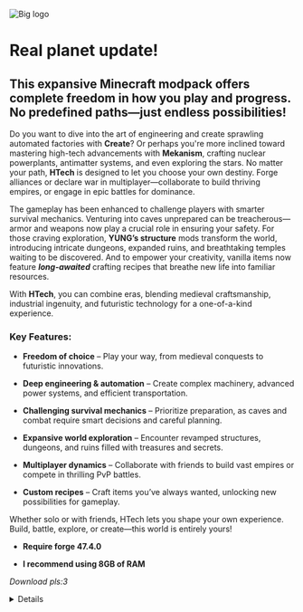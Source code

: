 ![Big logo](https://cdn.modrinth.com/data/cached_images/a5f06ded8a6afedf8d401c56c7c80d22c547e236.png)

# **Real planet update!**

 
## This expansive Minecraft modpack offers complete freedom in how you play and progress. No predefined paths—just endless possibilities!  

Do you want to dive into the art of engineering and create sprawling automated factories with **Create**? Or perhaps you're more inclined toward mastering high-tech advancements with **Mekanism**, crafting nuclear powerplants, antimatter systems, and even exploring the stars. No matter your path, **HTech** is designed to let you choose your own destiny. Forge alliances or declare war in multiplayer—collaborate to build thriving empires, or engage in epic battles for dominance.

The gameplay has been enhanced to challenge players with smarter survival mechanics. Venturing into caves unprepared can be treacherous—armor and weapons now play a crucial role in ensuring your safety. For those craving exploration, **YUNG’s structure** mods transform the world, introducing intricate dungeons, expanded ruins, and breathtaking temples waiting to be discovered. And to empower your creativity, vanilla items now feature _**long-awaited**_ crafting recipes that breathe new life into familiar resources.

With **HTech**, you can combine eras, blending medieval craftsmanship, industrial ingenuity, and futuristic technology for a one-of-a-kind experience.

### Key Features:


- **Freedom of choice** – Play your way, from medieval conquests to futuristic innovations.
  
- **Deep engineering & automation** – Create complex machinery, advanced power systems, and efficient transportation.
  
- **Challenging survival mechanics** – Prioritize preparation, as caves and combat require smart decisions and careful planning.
  
- **Expansive world exploration** – Encounter revamped structures, dungeons, and ruins filled with treasures and secrets.
  
- **Multiplayer dynamics** – Collaborate with friends to build vast empires or compete in thrilling PvP battles.
  
- **Custom recipes** – Craft items you’ve always wanted, unlocking new possibilities for gameplay.
  

Whether solo or with friends, HTech lets you shape your own experience. Build, battle, explore, or create—this world is entirely yours!


- **Require forge 47.4.0**
  
- **I recommend using 8GB of RAM**



_Download pls:3_

<details>
  <ul>
	<li><a href="https://modrinth.com/mod/3ufwT9JF">Ad Astra</a></li>
	<li><a href="https://modrinth.com/mod/XQDxCBVw">Ad Astra: Giselle Addon</a></li>
	<li><a href="https://modrinth.com/mod/iBCLOcBl">Ad Astra: Rocketed</a></li>
	<li><a href="https://modrinth.com/mod/hhraLneG">Additional Redstone</a></li>
	<li><a href="https://modrinth.com/mod/r0v8vy1s">Alternate Current</a></li>
	<li><a href="https://modrinth.com/mod/fM515JnW">AmbientSounds</a></li>
	<li><a href="https://modrinth.com/mod/6iTJugQR">Amendments</a></li>
	<li><a href="https://modrinth.com/mod/iEOEWNV5">And There Was Only One Bed</a></li>
	<li><a href="https://modrinth.com/mod/EsAfCjCV">AppleSkin</a></li>
	<li><a href="https://modrinth.com/mod/lhGA9TYQ">Architectury</a></li>
	<li><a href="https://modrinth.com/mod/mnLFouB0">AstikorCarts Redux</a></li>
	<li><a href="https://modrinth.com/mod/BmMCoIaA">Astral Zinc</a></li>
	<li><a href="https://modrinth.com/mod/rkN8aqci">Async Locator</a></li>
	<li><a href="https://modrinth.com/mod/b1ZV3DIJ">Athena</a></li>
	<li><a href="https://modrinth.com/mod/lOOpEntO">AttributeFix</a></li>
	<li><a href="https://modrinth.com/mod/lL2MtE37">Bad Wither No Cookie Reloaded</a></li>
	<li><a href="https://modrinth.com/mod/g96Z4WVZ">BadOptimizations</a></li>
	<li><a href="https://www.curseforge.com/projects/1264423">BaguetteLib</a></li>
	<li><a href="https://modrinth.com/mod/MBAkmtvl">Balm</a></li>
	<li><a href="https://modrinth.com/mod/kF6ZFH7j">Ben's Sharks</a></li>
	<li><a href="https://modrinth.com/mod/Q2OqKxDG">Better Advancements</a></li>
	<li><a href="https://modrinth.com/mod/zCh7omyG">Better Archeology</a></li>
	<li><a href="https://modrinth.com/mod/Xh8hkQmD">Better Biome Reblend</a></li>
	<li><a href="https://modrinth.com/mod/czNFt8ef">Better Foliage</a></li>
	<li><a href="https://modrinth.com/mod/ZUDRV4lN">Better Fusion Reactor for Mekanism</a></li>
	<li><a href="https://modrinth.com/mod/faitfqhg">Blahaj</a></li>
	<li><a href="https://modrinth.com/mod/BdKIyOLe">Boat Item View</a></li>
	<li><a href="https://modrinth.com/mod/2u6LRnMa">Botarium</a></li>
	<li><a href="https://modrinth.com/mod/m0oRwcZx">CameraOverhaul</a></li>
	<li><a href="https://modrinth.com/mod/joEfVgkn">Carry On</a></li>
	<li><a href="https://modrinth.com/mod/JbqjOoQj">CarryOnExtend</a></li>
	<li><a href="https://modrinth.com/mod/9IUlkb2K">Cave Spider Spawn</a></li>
	<li><a href="https://modrinth.com/mod/b5GyyYkp">Charm of Undying</a></li>
	<li><a href="https://modrinth.com/mod/3azQ6p0W">Cherished Worlds</a></li>
	<li><a href="https://modrinth.com/mod/BAscRYKm">Chipped</a></li>
	<li><a href="https://modrinth.com/mod/dQIcJONI">ChippedExpress</a></li>
	<li><a href="https://modrinth.com/mod/9s6osm5g">Cloth Config v10 API</a></li>
	<li><a href="https://modrinth.com/mod/e0M1UDsY">Collective</a></li>
	<li><a href="https://modrinth.com/mod/SaCpeal4">Comforts</a></li>
	<li><a href="https://modrinth.com/mod/bQ5TJA1E">Continents</a></li>
	<li><a href="https://modrinth.com/mod/WrpuIfhw">Corpse</a></li>
	<li><a href="https://modrinth.com/mod/Xg35A4rS">CraftTweaker</a></li>
	<li><a href="https://modrinth.com/mod/dFK7YEzQ">Crafting Recipes For Create</a></li>
	<li><a href="https://modrinth.com/mod/Nn8Wasaq">CraterLib</a></li>
	<li><a href="https://modrinth.com/mod/LNytGWDc">Create</a></li>
	<li><a href="https://modrinth.com/mod/bFyxs7LI">Create Ad Astra Recipes</a></li>
	<li><a href="https://modrinth.com/mod/kU1G12Nn">Create Crafts &amp; Additions</a></li>
	<li><a href="https://modrinth.com/mod/sMvUb4Rb">Create Deco</a></li>
	<li><a href="https://modrinth.com/mod/hSSqdyU1">Create Encased</a></li>
	<li><a href="https://modrinth.com/mod/JWGBpFUP">Create Enchantment Industry</a></li>
	<li><a href="https://modrinth.com/mod/sH9tXU9f">Create Liquid Fuel</a></li>
	<li><a href="https://modrinth.com/mod/gJ5afkVv">Create: Bells &amp; Whistles</a></li>
	<li><a href="https://modrinth.com/mod/Vg5TIO6d">Create: Connected</a></li>
	<li><a href="https://modrinth.com/mod/UT2M39wf">Create: Copycats+</a></li>
	<li><a href="https://modrinth.com/mod/15fFZ3f4">Create: Framed</a></li>
	<li><a href="https://modrinth.com/mod/Mn8ziD0c">Create: High Pressure</a></li>
	<li><a href="https://modrinth.com/mod/r4Knci2k">Create: Interiors</a></li>
	<li><a href="https://modrinth.com/mod/71LJXmxX">Create: Love and War</a></li>
	<li><a href="https://modrinth.com/mod/1vXRfEHZ">Create: Mobile Packages</a></li>
	<li><a href="https://modrinth.com/mod/7iJ65LNI">Create: More Automation</a></li>
	<li><a href="https://modrinth.com/mod/OsZiaDHq">CreativeCore</a></li>
	<li><a href="https://modrinth.com/mod/cl223EMc">Cristel Lib</a></li>
	<li><a href="https://modrinth.com/mod/Yd4wb5wZ">Critters and Companions</a></li>
	<li><a href="https://modrinth.com/mod/9GAv60Rl">Crushed Astra</a></li>
	<li><a href="https://modrinth.com/mod/3RkVNglH">Crying Portals</a></li>
	<li><a href="https://modrinth.com/mod/vvuO3ImH">Curios API</a></li>
	<li><a href="https://modrinth.com/mod/PQ5n5B9e">CuriosBackSlot</a></li>
	<li><a href="https://modrinth.com/mod/GhWh8CAU">Custom Credits</a></li>
	<li><a href="https://modrinth.com/mod/TsEhjL6r">DamageVignette</a></li>
	<li><a href="https://modrinth.com/mod/k3lrwGqk">DarkModeEverywhere</a></li>
	<li><a href="https://modrinth.com/mod/fj4SckMr">DeepDepthNetherite</a></li>
	<li><a href="https://modrinth.com/mod/WEg59z5b">Default Options</a></li>
	<li><a href="https://modrinth.com/mod/kZvO1mDq">Default World Type</a></li>
	<li><a href="https://modrinth.com/mod/WQaxNzFg">Deimos</a></li>
	<li><a href="https://modrinth.com/mod/FDGHOWuC">Deltabox Lib</a></li>
	<li><a href="https://modrinth.com/mod/9yvZtixz">Difficulty Lock</a></li>
	<li><a href="https://modrinth.com/mod/v3CYg2V9">Drippy Loading Screen</a></li>
	<li><a href="https://modrinth.com/mod/83pFEQVb">Dynamic Asset Generator</a></li>
	<li><a href="https://modrinth.com/mod/LQ3K71Q1">Dynamic FPS</a></li>
	<li><a href="https://modrinth.com/mod/jfvCMH0K">Elytra physics</a></li>
	<li><a href="https://modrinth.com/mod/sk9rgfiA">Embeddium</a></li>
	<li><a href="https://modrinth.com/mod/NNAgCjsB">EntityCulling</a></li>
	<li><a href="https://modrinth.com/mod/L6jvzao4">Epic Knights Mod</a></li>
	<li><a href="https://modrinth.com/mod/k2ZPuTBm">Essential Mod</a></li>
	<li><a href="https://modrinth.com/mod/Dafp0il6">Experimental Settings Disabler</a></li>
	<li><a href="https://modrinth.com/mod/Wq5SjeWM">FancyMenu</a></li>
	<li><a href="https://modrinth.com/mod/9mtu0sUO">Fast IP Ping</a></li>
	<li><a href="https://modrinth.com/mod/uXXizFIs">Ferrite Core</a></li>
	<li><a href="https://modrinth.com/mod/NoajjpZQ">Fire Arrows Ignite Fire</a></li>
	<li><a href="https://modrinth.com/mod/eTiYU57B">First Aid</a></li>
	<li><a href="https://modrinth.com/mod/BzOTnuqM">Fish of Thieves</a></li>
	<li><a href="https://modrinth.com/mod/9tJvvpYE">Flan's Mod</a></li>
	<li><a href="https://modrinth.com/mod/BOCJKD49">Friends&amp;Foes</a></li>
	<li><a href="https://modrinth.com/mod/wYtDgIUZ">Friends&amp;Foes - Flowery Mooblooms</a></li>
	<li><a href="https://modrinth.com/mod/5CTSrY8X">GPUTape</a></li>
	<li><a href="https://modrinth.com/mod/8BmcQJ2H">GeckoLib 4</a></li>
	<li><a href="https://modrinth.com/mod/s3dmwKy5">GlitchCore</a></li>
	<li><a href="https://modrinth.com/mod/H1sntfo8">Guard Villagers</a></li>
	<li><a href="https://modrinth.com/mod/gHoB7SHO">HT's TreeChop</a></li>
	<li><a href="https://modrinth.com/mod/5ZwdcRci">ImmediatelyFast</a></li>
	<li><a href="https://modrinth.com/mod/6txNkua3">Immersive Paintings</a></li>
	<li><a href="https://modrinth.com/mod/u6dRKJwZ">Just Enough Items</a></li>
	<li><a href="https://modrinth.com/mod/kRaE85yQ">Just Enough Mekanism Multiblocks</a></li>
	<li><a href="https://modrinth.com/mod/kB56GtWA">Just Enough Professions (JEP)</a></li>
	<li><a href="https://modrinth.com/mod/J81TRJWm">Konkrete</a></li>
	<li><a href="https://modrinth.com/mod/ordsPcFz">Kotlin for Forge</a></li>
	<li><a href="https://modrinth.com/mod/umyGl7zF">KubeJS</a></li>
	<li><a href="https://modrinth.com/mod/T38eAZQC">KubeJS Create</a></li>
	<li><a href="https://modrinth.com/mod/lrQvJTbf">Less Chorus</a></li>
	<li><a href="https://modrinth.com/mod/gPCdW0Wr">Make Bubbles Pop</a></li>
	<li><a href="https://modrinth.com/mod/4hwXMFif">Map Atlases</a></li>
	<li><a href="https://modrinth.com/mod/Ce6I4WUE">Mekanism</a></li>
	<li><a href="https://modrinth.com/mod/E3sGVcD8">Mekanism Covers</a></li>
	<li><a href="https://modrinth.com/mod/KQwxMOPD">Mekanism: Ad Astra Ores</a></li>
	<li><a href="https://modrinth.com/mod/a6F3uASn">Mekanism: Additions</a></li>
	<li><a href="https://modrinth.com/mod/OFVYKsAk">Mekanism: Generators</a></li>
	<li><a href="https://modrinth.com/mod/CVT4pFB2">Melody</a></li>
	<li><a href="https://modrinth.com/mod/NRjRiSSD">Memory Leak Fix</a></li>
	<li><a href="https://modrinth.com/mod/zkK9lPaS">Mob Player Animator</a></li>
	<li><a href="https://modrinth.com/mod/nmDcB62a">ModernFix</a></li>
	<li><a href="https://modrinth.com/mod/twkfQtEc">Moonlight Library</a></li>
	<li><a href="https://modrinth.com/mod/JiEhJ3WG">More Mob Variants</a></li>
	<li><a href="https://modrinth.com/mod/aC3cM3Vq">Mouse Tweaks</a></li>
	<li><a href="https://modrinth.com/mod/cJk2qbxw">Name Pain</a></li>
	<li><a href="https://modrinth.com/mod/QZt2fevq">Natural Temperature</a></li>
	<li><a href="https://modrinth.com/mod/F8BQNPWX">Naturalist</a></li>
	<li><a href="https://modrinth.com/mod/qQyHxfxd">No Chat Reports</a></li>
	<li><a href="https://modrinth.com/mod/2W2FL5UY">No Tree Punching</a></li>
	<li><a href="https://modrinth.com/mod/KuNKN7d2">Noisium</a></li>
	<li><a href="https://modrinth.com/mod/yM94ont6">Not Enough Crashes</a></li>
	<li><a href="https://modrinth.com/mod/bQh7xzFq">Not Enough Recipe Book</a></li>
	<li><a href="https://modrinth.com/mod/MPCX6s5C">NotEnoughAnimations</a></li>
	<li><a href="https://modrinth.com/mod/dOGM7ccu">Nyf's Spiders</a></li>
	<li><a href="https://modrinth.com/mod/RH2KUdKJ">OctoLib</a></li>
	<li><a href="https://modrinth.com/mod/c7m1mi73">Packet Fixer</a></li>
	<li><a href="https://modrinth.com/mod/wjFTvIvm">Pale Garden Backport</a></li>
	<li><a href="https://modrinth.com/mod/NfrID7Y9">Planets+</a></li>
	<li><a href="https://modrinth.com/mod/6wbvOys7">Planets+ - Mekanism compat</a></li>
	<li><a href="https://modrinth.com/mod/1bZhdhsH">Plasmo Voice</a></li>
	<li><a href="https://modrinth.com/mod/gedNE4y2">Player Animator</a></li>
	<li><a href="https://modrinth.com/mod/tagwiZkJ">Polymorph</a></li>
	<li><a href="https://modrinth.com/mod/nlFgvj7M">Pop!</a></li>
	<li><a href="https://modrinth.com/mod/2gvRmQXx">Radium</a></li>
	<li><a href="https://modrinth.com/mod/tG6HkcWx">Realistic Bees</a></li>
	<li><a href="https://modrinth.com/mod/tu54PMAb">Realm RPG: Fallen Adventurers</a></li>
	<li><a href="https://modrinth.com/mod/8gkWtwQu">Regeneration</a></li>
	<li><a href="https://modrinth.com/mod/G1hIVOrD">Resourceful Lib</a></li>
	<li><a href="https://modrinth.com/mod/M1953qlQ">Resourcefulconfig</a></li>
	<li><a href="https://modrinth.com/mod/sk9knFPE">Rhino</a></li>
	<li><a href="https://modrinth.com/mod/e0bNACJD">Serene Seasons</a></li>
	<li><a href="https://modrinth.com/mod/houIxdGF">Shut Up GL Error</a></li>
	<li><a href="https://modrinth.com/mod/S6scp8fB">Simple Copper Tools</a></li>
	<li><a href="https://modrinth.com/mod/ObXSoyrn">Simple RPC</a></li>
	<li><a href="https://modrinth.com/mod/3WP3HZRG">Simple Snowy Fix</a></li>
	<li><a href="https://modrinth.com/mod/yBLrXpfD">Skay's Overworld Quartz Ore</a></li>
	<li><a href="https://modrinth.com/mod/rGWEHQrP">Small Ships</a></li>
	<li><a href="https://modrinth.com/mod/fYAofsi6">Smaller Nether Portals</a></li>
	<li><a href="https://modrinth.com/mod/Bh6ZOMvp">Smarter Farmers</a></li>
	<li><a href="https://modrinth.com/mod/z53V2L4P">Smooth Boot (Reloaded)</a></li>
	<li><a href="https://modrinth.com/mod/PUpch7wm">SneakyNameTag</a></li>
	<li><a href="https://modrinth.com/mod/PxQSWIcD">Sodium Dynamic Lights</a></li>
	<li><a href="https://modrinth.com/mod/Es5v4eyq">Sodium Options API</a></li>
	<li><a href="https://modrinth.com/mod/Yg1VT27P">Sodium Options Mod Compat</a></li>
	<li><a href="https://modrinth.com/mod/qyVF9oeo">Sound Physics Remastered</a></li>
	<li><a href="https://modrinth.com/mod/qwvI41y9">SparseStructures</a></li>
	<li><a href="https://modrinth.com/mod/LN9BxssP">SuperMartijn642's Config Library</a></li>
	<li><a href="https://modrinth.com/mod/fFEIiSDQ">Supplementaries</a></li>
	<li><a href="https://modrinth.com/mod/dCCkNFwE">Supplementaries Squared</a></li>
	<li><a href="https://modrinth.com/mod/nqVt6aES">TARDIS Refined</a></li>
	<li><a href="https://modrinth.com/mod/lWDHr9jE">Tectonic</a></li>
	<li><a href="https://modrinth.com/mod/kkmrDlKT">TerraBlender</a></li>
	<li><a href="https://modrinth.com/mod/hYGSXIE7">Thorny Bush Protection</a></li>
	<li><a href="https://modrinth.com/mod/gfDTzhpd">TimeStacker</a></li>
	<li><a href="https://modrinth.com/mod/hXkAAXvL">Torchflower: Relit</a></li>
	<li><a href="https://modrinth.com/mod/DjLobEOy">Towns and Towers</a></li>
	<li><a href="https://modrinth.com/mod/mI4xkilT">True Darkness</a></li>
	<li><a href="https://modrinth.com/mod/WOg9lm4u">Villager Recruits Mod</a></li>
	<li><a href="https://modrinth.com/mod/II7t6llZ">William Wythers Overhauled Overworld [FORGE]</a></li>
	<li><a href="https://modrinth.com/mod/Pqlv7VM3">Workers Mod</a></li>
	<li><a href="https://modrinth.com/mod/Ua7DFN59">YUNG's API</a></li>
	<li><a href="https://modrinth.com/mod/XNlO7sBv">YUNG's Better Desert Temples</a></li>
	<li><a href="https://modrinth.com/mod/o1C1Dkj5">YUNG's Better Dungeons</a></li>
	<li><a href="https://modrinth.com/mod/2BwBOmBQ">YUNG's Better End Island</a></li>
	<li><a href="https://modrinth.com/mod/z9Ve58Ih">YUNG's Better Jungle Temples</a></li>
	<li><a href="https://modrinth.com/mod/HjmxVlSr">YUNG's Better Mineshafts</a></li>
	<li><a href="https://modrinth.com/mod/Z2mXHnxP">YUNG's Better Nether Fortresses</a></li>
	<li><a href="https://modrinth.com/mod/3dT9sgt4">YUNG's Better Ocean Monuments</a></li>
	<li><a href="https://modrinth.com/mod/kidLKymU">YUNG's Better Strongholds</a></li>
	<li><a href="https://modrinth.com/mod/t5FRdP87">YUNG's Better Witch Huts</a></li>
	<li><a href="https://modrinth.com/mod/ZYgyPyfq">YUNG's Extras</a></li>
	<li><a href="https://modrinth.com/mod/pJGcKPh1">corpsecurioscompat</a></li>
	<li><a href="https://modrinth.com/mod/ppwwHBqG">handtohand</a></li>
	<li><a href="https://modrinth.com/mod/Kx9d4acU">pv-addon-lavaplayer-lib</a></li>
	<li><a href="https://modrinth.com/mod/7dI2zrDy">pv-addon-sculk</a></li>
	<li><a href="https://modrinth.com/mod/K1y8brkJ">pv-addon-soundphysics</a></li>
</ul>
</details>

